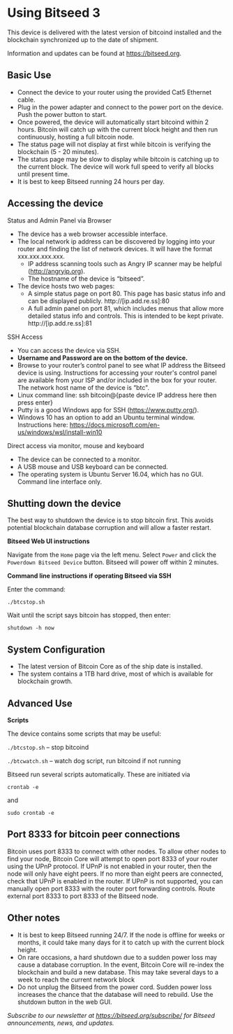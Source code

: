 # Using Bitseed 3

This device is delivered with the latest version of bitcoind installed and the blockchain synchronized up to the date of shipment.

Information and updates can be found at https://bitseed.org.

## Basic Use

* Connect the device to your router using the provided Cat5 Ethernet cable.
* Plug in the power adapter and connect to the power port on the device. Push the power button to start.
* Once powered, the device will automatically start bitcoind within 2 hours. Bitcoin will catch up with the current block height and then run continuously, hosting a full bitcoin node.
* The status page will not display at first while bitcoin is verifying the blockchain (5 - 20 minutes).
* The status page may be slow to display while bitcoin is catching up to the current block. The device will work full speed to verify all blocks until present time.
* It is best to keep Bitseed running 24 hours per day.

## Accessing the device

Status and Admin Panel via Browser

* The device has a web browser accessible interface.
* The local network ip address can be discovered by logging into your router and finding the list of network devices. It will have the format  xxx.xxx.xxx.xxx.
  * IP address scanning tools such as Angry IP scanner may be helpful (http://angryip.org).
  * The hostname of the device is “bitseed”.
* The device hosts two web pages:
  * A simple status page on port 80. This page has basic status info and can be displayed publicly. http://[ip.add.re.ss]:80
  * A full admin panel on port 81, which includes menus that allow more detailed status info and controls. This is intended to be kept private. http://[ip.add.re.ss]:81

SSH Access

* You can access the device via SSH.
* **Username and Password are on the bottom of the device.**
* Browse to your router’s control panel to see what IP address the Bitseed device is using. Instructions for accessing your router's control panel are available from your ISP and/or included in the box for your router. The network host name of the device is “btc".
* Linux command line: ssh bitcoin@{paste device IP address here then press enter}
* Putty is a good Windows app for SSH (https://www.putty.org/).
* Windows 10 has an option to add an Ubuntu terminal window. Instructions here: https://docs.microsoft.com/en-us/windows/wsl/install-win10

Direct access via monitor, mouse and keyboard

* The device can be connected to a monitor.
* A USB mouse and USB keyboard can be connected.
* The operating system is Ubuntu Server 16.04, which has no GUI. Command line interface only.

## Shutting down the device

The best way to shutdown the device is to stop bitcoin first. This avoids potential blockchain database corruption and will allow a faster restart.  

**Bitseed Web UI instructions** 

Navigate from the `Home` page via the left menu. Select `Power` and click the `Powerdown Bitseed Device` button. Bitseed will power off within 2 minutes.

**Command line instructions if operating Bitseed via SSH**

Enter the command:

`./btcstop.sh`

Wait until the script says bitcoin has stopped, then enter:

`shutdown -h now`

## System Configuration

* The latest version of Bitcoin Core as of the ship date is installed.
* The system contains a 1TB hard drive, most of which is available for blockchain growth.

## Advanced Use

**Scripts**

The device contains some scripts that may be useful:

`./btcstop.sh` – stop bitcoind

`./btcwatch.sh` – watch dog script, run bitcoind if not running

Bitseed run several scripts automatically. These are initiated via

`crontab -e`

and

`sudo crontab -e`

## Port 8333 for bitcoin peer connections

Bitcoin uses port 8333 to connect with other nodes. To allow other nodes to find your node, Bitcoin Core will attempt to open port 8333 of your router using the UPnP protocol. If UPnP is not enabled in your router, then the node will only have eight peers. If no more than eight peers are connected, check that UPnP is enabled in the router. If UPnP is not supported, you can manually open port 8333 with the router port forwarding controls. Route external port 8333 to port 8333 of the Bitseed node.

## Other notes

* It is best to keep Bitseed running 24/7. If the node is offline for weeks or months, it could take many days for it to catch up with the current block height.
* On rare occasions, a hard shutdown due to a sudden power loss may cause a database corruption. In the event, Bitcoin Core will re-index the blockchain and build a new database. This may take several days to a week to reach the current network block
* Do not unplug the Bitseed from the power cord. Sudden power loss increases the chance that the database will need to rebuild. Use the shutdown button in the web GUI.

_Subscribe to our newsletter at https://bitseed.org/subscribe/ for Bitseed announcements, news, and updates._
